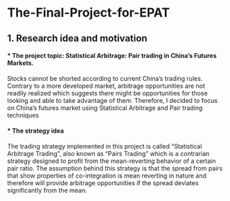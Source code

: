 # The-Final-Project-for-EPAT
## 1. Research idea and motivation
#### * The project topic: Statistical Arbitrage: Pair trading in China’s Futures Markets.
Stocks cannot be shorted according to current China’s trading rules. Contrary to a more developed market, arbitrage opportunities are not readily realized which suggests there might be opportunities for those looking and able to take advantage of them. Therefore, I decided to focus on China’s futures market using Statistical Arbitrage and Pair trading techniques
#### * The strategy idea
The trading strategy implemented in this project is called “Statistical Arbitrage Trading”, also known as “Pairs Trading” which is a contrarian strategy designed to profit from the mean-reverting behavior of a certain pair ratio. The assumption behind this strategy is that the spread from pairs that show properties of co-integration is mean reverting in nature and therefore will provide arbitrage opportunities if the spread deviates significantly from the mean.
